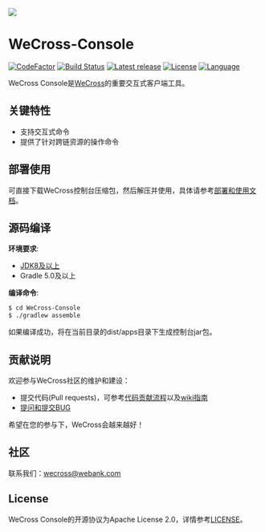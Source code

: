 ![](docs/images/menu_logo_wecross.png)

# WeCross-Console

[![CodeFactor](https://www.codefactor.io/repository/github/webankblockchain/WeCross-Console/badge)](https://www.codefactor.io/repository/github/webankblockchain/WeCross-Console) [![Build Status](https://travis-ci.org/WeBankBlockchain/WeCross-Console.svg?branch=dev)](https://travis-ci.org/WeBankBlockchain/WeCross-Console) [![Latest release](https://img.shields.io/github/release/WeBankBlockchain/WeCross-Console.svg)](https://github.com/WeBankBlockchain/WeCross-Console/releases/latest)
[![License](https://img.shields.io/github/license/WeBankBlockchain/WeCross-Console)](https://www.apache.org/licenses/LICENSE-2.0) [![Language](https://img.shields.io/badge/Language-Java-blue.svg)](https://www.java.com)

WeCross Console是[WeCross](https://github.com/WeBankBlockchain/WeCross)的重要交互式客户端工具。

## 关键特性

- 支持交互式命令
- 提供了针对跨链资源的操作命令

## 部署使用

可直接下载WeCross控制台压缩包，然后解压并使用，具体请参考[部署和使用文档](https://wecross.readthedocs.io/zh_CN/latest/docs/tutorial/networks.html#id7)。

## 源码编译

**环境要求**:

  - [JDK8及以上](https://www.oracle.com/java/technologies/javase-downloads.html)
  - Gradle 5.0及以上

**编译命令**:

```bash
$ cd WeCross-Console
$ ./gradlew assemble
```

如果编译成功，将在当前目录的dist/apps目录下生成控制台jar包。

## 贡献说明

欢迎参与WeCross社区的维护和建设：

- 提交代码(Pull requests)，可参考[代码贡献流程](CONTRIBUTING.md)以及[wiki指南](https://github.com/WeBankBlockchain/WeCross/wiki/%E8%B4%A1%E7%8C%AE%E4%BB%A3%E7%A0%81)
- [提问和提交BUG](https://github.com/WeBankBlockchain/WeCross-Console/issues/new)

希望在您的参与下，WeCross会越来越好！

## 社区
联系我们：wecross@webank.com

## License

WeCross Console的开源协议为Apache License 2.0，详情参考[LICENSE](./LICENSE)。
